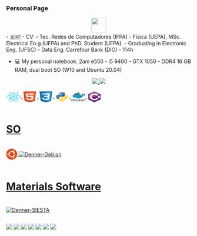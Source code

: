 ### Personal Page 
<div align="center">
 <img src="https://i.imgur.com/Iaqvbux.gif" width="40" height="40" />
</div>
- 🇧🇷!
- CV: 
- Tec. Redes de Computadores (IFPA)
- Física (UEPA), MSc. Electrical En.g (UFPA) and PhD. Student (UFPA). 
- Graduating in Electronic Eng. (UFSC)
- Data Eng. Carrefour Bank (DIO) - 114h

- 💻 My personal notebook:  2am e550 - i5 9400 - GTX 1050 - DDR4 16 GB RAM, dual boot SO (W10 and Ubuntu 20.04)

 <div align="center">
  <a href="https://github.com/dennerfelipe">
  <img height="120em" src="https://github-readme-stats.vercel.app/api?username=dennerfelipe&show_icons=true&theme=dark&include_all_commits=true&count_private=true"/>
  <img height="120em" src="https://github-readme-stats.vercel.app/api/top-langs/?username=dennerfelipe&layout=compact&langs_count=7&theme=dark"/>
</div>
<div style="display: inline_block"><br>
  <img align="center" alt="Denner-React" height="30" width="40" src="https://raw.githubusercontent.com/devicons/devicon/master/icons/react/react-original.svg">
  <img align="center" alt="Denner-HTML" height="30" width="40" src="https://raw.githubusercontent.com/devicons/devicon/master/icons/html5/html5-original.svg">
  <img align="center" alt="Denner-CSS" height="30" width="40" src="https://raw.githubusercontent.com/devicons/devicon/master/icons/css3/css3-original.svg">
  <img align="center" alt="Denner-Python" height="30" width="40" src="https://raw.githubusercontent.com/devicons/devicon/master/icons/python/python-original.svg">
  <img align="center" alt="Denner-Docker" height="30" width="40" src="https://github.com/devicons/devicon/blob/master/icons/docker/docker-original-wordmark.svg">
  <img align="center" alt="Rafa-Csharp" height="30" width="40" src="https://raw.githubusercontent.com/devicons/devicon/master/icons/csharp/csharp-original.svg">
</div>

<br>

# SO
<div style="display: inline_block"><br>
  <img align="center" alt="Denner-Ubuntu" height="30" width="30" src="https://raw.githubusercontent.com/github/explore/master/topics/ubuntu/ubuntu.png">
    <img align="center" alt="Denner-Debian" height="30" width="30" src="https://www.debian.org/logos/openlogo-nd.svg">
</div> 

<br>
 
# Materials Software
<div style="display: inline_block"><br>
  <img align="center" alt="Denner-SIESTA" height="30" width="55" src="https://departments.icmab.es/leem/siesta/SIESTA-logo-233x125.png">
 
</div>  

##
 
<div> 
  <a href="https://discord.gg/jCCZq5KgKb" target="_blank"><img src="https://img.shields.io/badge/Discord-7289DA?style=for-the-badge&logo=discord&logoColor=white" target="_blank"></a> 
  <a href = "mailto:dennerfelipe@ufpa.br"><img src="https://img.shields.io/badge/-Gmail-%23333?style=for-the-badge&logo=gmail&logoColor=white" target="_blank"></a>
  <a href="https://www.linkedin.com/in/dennerfelipesf" target="_blank"><img src="https://img.shields.io/badge/-LinkedIn-%230077B5?style=for-the-badge&logo=linkedin&logoColor=white" target="_blank"></a> 
 <a href="" target="_blank"><img src="https://img.shields.io/badge/Jupyter-F37626.svg?&style=for-the-badge&logo=Jupyter&logoColor=white" target="_blank"></a> 
 <a href="" target="_blank"><img src="https://img.shields.io/badge/PostgreSQL-316192?style=for-the-badge&logo=postgresql&logoColor=white" target="_blank"></a> 
 <a href="" target="_blank"><img src="https://img.shields.io/badge/conda-342B029.svg?&style=for-the-badge&logo=anaconda&logoColor=white" target="_blank"></a> 
 <a href="" target="_blank"><img src="https://img.shields.io/badge/Python-3776AB?style=for-the-badge&logo=python&logoColor=white" target="_blank"></a> 
</div>

